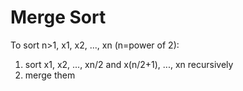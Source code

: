 # Merge Sort

To sort n>1, x1, x2, ..., xn (n=power of 2):  
1. sort x1, x2, ..., xn/2 and x(n/2+1), ..., xn recursively  
1. merge them  
